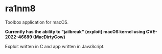 # ra1nm8
Toolbox application for macOS. 

**Currently has the ability to "jailbreak" (exploit) macOS kernel using 
CVE-2022-46689 (MacDirtyCow)**


Exploit written in C and app written in JavaScript.
